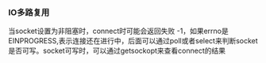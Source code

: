 ### IO多路复用

当socket设置为非阻塞时，connect时可能会返回失败 -1，如果errno是EINPROGRESS,表示连接还在进行中，后面可以通过poll或者select来判断socket是否可写。socket可写时，可以通过getsockopt来查看connect的结果

